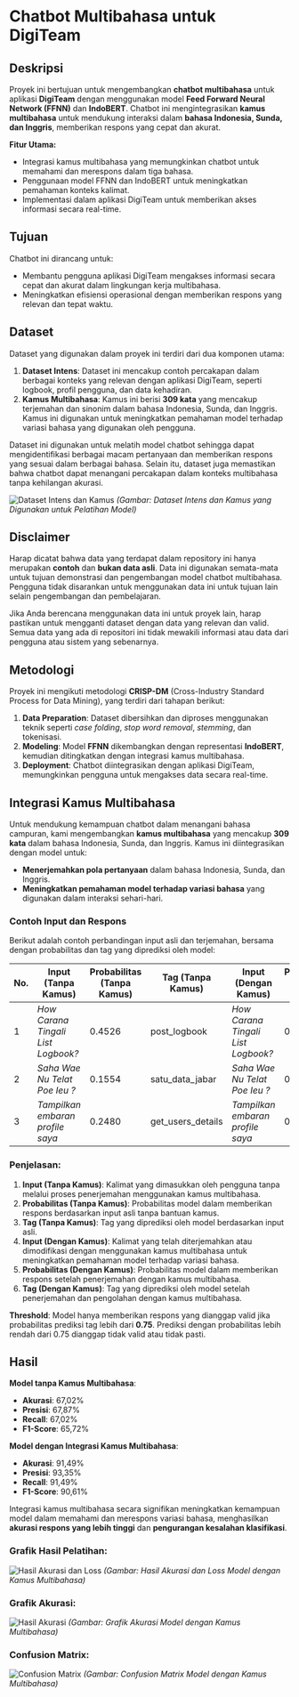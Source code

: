 # Chatbot Multibahasa untuk DigiTeam

## Deskripsi
Proyek ini bertujuan untuk mengembangkan **chatbot multibahasa** untuk aplikasi **DigiTeam** dengan menggunakan model **Feed Forward Neural Network (FFNN)** dan **IndoBERT**. Chatbot ini mengintegrasikan **kamus multibahasa** untuk mendukung interaksi dalam **bahasa Indonesia, Sunda, dan Inggris**, memberikan respons yang cepat dan akurat. 

**Fitur Utama:**
- Integrasi kamus multibahasa yang memungkinkan chatbot untuk memahami dan merespons dalam tiga bahasa.
- Penggunaan model FFNN dan IndoBERT untuk meningkatkan pemahaman konteks kalimat.
- Implementasi dalam aplikasi DigiTeam untuk memberikan akses informasi secara real-time.

## Tujuan
Chatbot ini dirancang untuk:
- Membantu pengguna aplikasi DigiTeam mengakses informasi secara cepat dan akurat dalam lingkungan kerja multibahasa.
- Meningkatkan efisiensi operasional dengan memberikan respons yang relevan dan tepat waktu.

## Dataset
Dataset yang digunakan dalam proyek ini terdiri dari dua komponen utama:
1. **Dataset Intens**: Dataset ini mencakup contoh percakapan dalam berbagai konteks yang relevan dengan aplikasi DigiTeam, seperti logbook, profil pengguna, dan data kehadiran.
2. **Kamus Multibahasa**: Kamus ini berisi **309 kata** yang mencakup terjemahan dan sinonim dalam bahasa Indonesia, Sunda, dan Inggris. Kamus ini digunakan untuk meningkatkan pemahaman model terhadap variasi bahasa yang digunakan oleh pengguna.

Dataset ini digunakan untuk melatih model chatbot sehingga dapat mengidentifikasi berbagai macam pertanyaan dan memberikan respons yang sesuai dalam berbagai bahasa. Selain itu, dataset juga memastikan bahwa chatbot dapat menangani percakapan dalam konteks multibahasa tanpa kehilangan akurasi.

![Dataset Intens dan Kamus](dataset.png) *(Gambar: Dataset Intens dan Kamus yang Digunakan untuk Pelatihan Model)*

## Disclaimer
Harap dicatat bahwa data yang terdapat dalam repository ini hanya merupakan **contoh** dan **bukan data asli**. Data ini digunakan semata-mata untuk tujuan demonstrasi dan pengembangan model chatbot multibahasa. Pengguna tidak disarankan untuk menggunakan data ini untuk tujuan lain selain pengembangan dan pembelajaran.

Jika Anda berencana menggunakan data ini untuk proyek lain, harap pastikan untuk mengganti dataset dengan data yang relevan dan valid. Semua data yang ada di repositori ini tidak mewakili informasi atau data dari pengguna atau sistem yang sebenarnya.


## Metodologi
Proyek ini mengikuti metodologi **CRISP-DM** (Cross-Industry Standard Process for Data Mining), yang terdiri dari tahapan berikut:
1. **Data Preparation**: Dataset dibersihkan dan diproses menggunakan teknik seperti *case folding*, *stop word removal*, *stemming*, dan tokenisasi.
2. **Modeling**: Model **FFNN** dikembangkan dengan representasi **IndoBERT**, kemudian ditingkatkan dengan integrasi kamus multibahasa.
3. **Deployment**: Chatbot diintegrasikan dengan aplikasi DigiTeam, memungkinkan pengguna untuk mengakses data secara real-time.

## Integrasi Kamus Multibahasa
Untuk mendukung kemampuan chatbot dalam menangani bahasa campuran, kami mengembangkan **kamus multibahasa** yang mencakup **309 kata** dalam bahasa Indonesia, Sunda, dan Inggris. Kamus ini diintegrasikan dengan model untuk:
- **Menerjemahkan pola pertanyaan** dalam bahasa Indonesia, Sunda, dan Inggris.
- **Meningkatkan pemahaman model terhadap variasi bahasa** yang digunakan dalam interaksi sehari-hari.

### Contoh Input dan Respons
Berikut adalah contoh perbandingan input asli dan terjemahan, bersama dengan probabilitas dan tag yang diprediksi oleh model:

| **No.** | **Input (Tanpa Kamus)**            | **Probabilitas (Tanpa Kamus)** | **Tag (Tanpa Kamus)** | **Input (Dengan Kamus)**             | **Probabilitas (Dengan Kamus)** | **Tag (Dengan Kamus)** |  
|---------|-------------------------------------|---------------------------------|------------------------|---------------------------------------|---------------------------------|-------------------------|  
| 1       | *How Carana Tingali List Logbook?*  | 0.4526                          | post_logbook            | *How Carana Tingali List Logbook?*   | 0.9965                          | get_logbook             |  
| 2       | *Saha Wae Nu Telat Poe Ieu ?*      | 0.1554                          | satu_data_jabar         | *Saha Wae Nu Telat Poe Ieu ?*        | 0.9742                          | get_lateAttendance      |  
| 3       | *Tampilkan embaran profile saya*   | 0.2480                          | get_users_details       | *Tampilkan embaran profile saya*     | 0.9967                          | get_users_details       |  

### Penjelasan:
1. **Input (Tanpa Kamus)**: Kalimat yang dimasukkan oleh pengguna tanpa melalui proses penerjemahan menggunakan kamus multibahasa.
2. **Probabilitas (Tanpa Kamus)**: Probabilitas model dalam memberikan respons berdasarkan input asli tanpa bantuan kamus.
3. **Tag (Tanpa Kamus)**: Tag yang diprediksi oleh model berdasarkan input asli.
4. **Input (Dengan Kamus)**: Kalimat yang telah diterjemahkan atau dimodifikasi dengan menggunakan kamus multibahasa untuk meningkatkan pemahaman model terhadap variasi bahasa.
5. **Probabilitas (Dengan Kamus)**: Probabilitas model dalam memberikan respons setelah penerjemahan dengan kamus multibahasa.
6. **Tag (Dengan Kamus)**: Tag yang diprediksi oleh model setelah penerjemahan dan pengolahan dengan kamus multibahasa.

**Threshold**: Model hanya memberikan respons yang dianggap valid jika probabilitas prediksi tag lebih dari **0.75**. Prediksi dengan probabilitas lebih rendah dari 0.75 dianggap tidak valid atau tidak pasti.


## Hasil
**Model tanpa Kamus Multibahasa**:
- **Akurasi**: 67,02%
- **Presisi**: 67,87%
- **Recall**: 67,02%
- **F1-Score**: 65,72%

**Model dengan Integrasi Kamus Multibahasa**:
- **Akurasi**: 91,49%
- **Presisi**: 93,35%
- **Recall**: 91,49%
- **F1-Score**: 90,61%

Integrasi kamus multibahasa secara signifikan meningkatkan kemampuan model dalam memahami dan merespons variasi bahasa, menghasilkan **akurasi respons yang lebih tinggi** dan **pengurangan kesalahan klasifikasi**.

### Grafik Hasil Pelatihan:
![Hasil Akurasi dan Loss](trainvallos.png) *(Gambar: Hasil Akurasi dan Loss Model dengan Kamus Multibahasa)*

### Grafik Akurasi:
![Hasil Akurasi](trainvallacc.png) *(Gambar: Grafik Akurasi Model dengan Kamus Multibahasa)*

### Confusion Matrix:
![Confusion Matrix](confmatrix.png) *(Gambar: Confusion Matrix Model dengan Kamus Multibahasa)*




